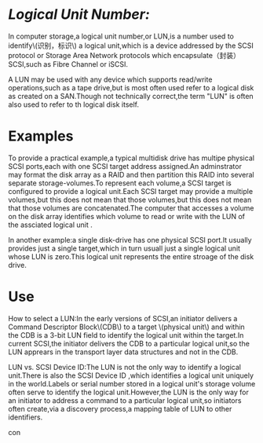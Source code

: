 # _**Logical Unit Number:**_

In computer storage,a logical unit number,or LUN,is a number used to identify\\(识别，标识\\) a logical unit,which is a device addressed by the SCSI protocol or Storage Area Network protocols which encapsulate（封装） SCSI,such as Fibre Channel or iSCSI.

A LUN may be used with any device which supports read/write operations,such as a tape drive,but is most often used refer to a logical disk as created on a SAN.Though not technically correct,the term "LUN" is often also used to refer to th logical disk itself.

# Examples

To provide a practical example,a typical multidisk drive has multipe physical SCSI ports,each with one SCSI target address assigned.An adminstrator may format the disk array as a RAID and then partition this RAID into several separate storage-volumes.To represent each volume,a SCSI target is configured to provide a logical unit.Each SCSI target may provide a multiple volumes,but this does not mean that those volumes,but this does not mean that those volumes are concatenated.The computer that accesses a volume on the disk array identifies which volume to read or write with the LUN of the assciated logical unit .

In another example:a single disk-drive has one physical SCSI port.It usually provides just a single target,which in turn usuall just a single logical unit whose LUN is zero.This logical unit represents the entire stroage of the disk drive.

# Use

How to select a LUN:In the early versions of SCSI,an initiator delivers a Command Descriptor Block\\(CDB\\) to a target \\(physical unit\\) and within the CDB is a 3-bit LUN field to identify the logical unit within the target.In current SCSI,the initiator delivers the CDB to a particular logical unit,so the LUN apprears in the transport layer data structures and not in the CDB.

LUN vs. SCSI Device ID:The LUN is not the only way to identify a logical unit.There is also the  SCSI Device ID ,which identifies a  logical unit uniquely in the world.Labels or serial number stored in a logical unit's storage volume often serve to identify the logical unit.However,the LUN is the only way for an initiator to address a command to a particular logical unit,so initiators often create,via a discovery process,a mapping table of LUN to other identifiers.

con

